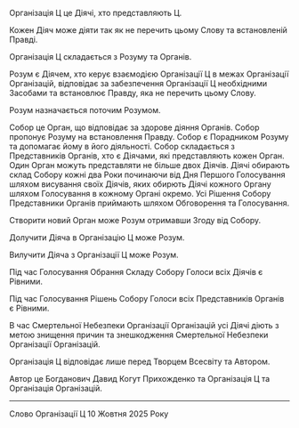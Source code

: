 Організація Ц це Діячі, хто представляють Ц.

Кожен Діяч може діяти так як не перечить цьому Слову та встановленій Правді.

Організація Ц складається з Розуму та Органів.

Розум є Діячем, хто керує взаємодією Організації Ц в межах Організації Організацій, відповідає за забезпечення Організації Ц необхідними Засобами та встановлює Правду, яка не перечить цьому Слову.

Розум назначається поточим Розумом.

Собор це Орган, що відповідає за здорове діяння Органів. Собор пропонує Розуму на встановлення Правду. Собор є Порадником Розуму та допомагає йому в його діяльності. Собор складається з Представників Органів, хто є Діячами, які представляють кожен Орган. Один Орган можуть представляти не більше двох Діячів. Діячі обирають склад Собору кожні два Роки починаючи від Дня Першого Голосування шляхом висування своїх Діячів, яких обирють Діячі кожного Органу шляхом Голосування в кожному Органі окремо. Усі Рішення Собору Представники Органів приймають шляхом Обговорення та Голосування.

Створити новий Орган може Розум отримавши Згоду від Собору.

Долучити Діяча в Організацію Ц може Розум.

Вилучити Діяча з Організації Ц може Розум.

Під час Голосування Обрання Складу Собору Голоси всіх Діячів є Рівними.

Під час Голосування Рішень Собору Голоси всіх Представників Органів є Рівними.

В час Смертельної Небезпеки Організації Організацій усі Діячі діють з метою знищення причин та знешкодження Смертельної Небезпеки Організації Організацій.

Організація Ц відповідає лише перед Творцем Всесвіту та Автором.

Автор це Богданович Давид Когут Прихожденко та Організація Ц та Організація Організацій.

---

Слово Організації Ц 10 Жовтня 2025 Року
